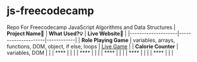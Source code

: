 # js-freecodecamp
Repo For Freecodecamp JavaScript Algorithms and Data Structures 
| **Project Name🧩** | **What Used?💡** | **Live Website👀** |
|--------------------|---------------------|------------|
| **Role Playing Game**               | variables, arrays, functions, DOM, object, if else, loops                    | [Live Game](https://dragon-repeller-game.netlify.app/)           |
| **Calorie Counter**               | variables, DOM                    |            |
| ****               |                     |            |
| ****               |                     |            |
| ****               |                     |            |
| ****               |                     |            |
| ****               |                     |            |
